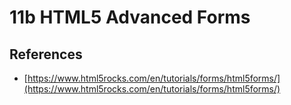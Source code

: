 # 11b HTML5 Advanced Forms

## References

* [https://www.html5rocks.com/en/tutorials/forms/html5forms/](https://www.html5rocks.com/en/tutorials/forms/html5forms/)